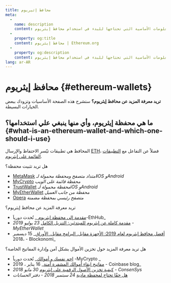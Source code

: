 ```yaml
---
title: محافظ إثيريوم
meta:
  - 
    name: description
    content: المعلومات الأساسية التي تحتاجها للبدء في استخدام محافظ إيثريوم.
  - 
    property: og:title
    content: محافظ إيثريوم | Ethereum.org
  - 
    property: og:description
    content: المعلومات الأساسية التي تحتاجها للبدء في استخدام محافظ إيثريوم.
lang: ar-AR
---
```


# محافظ إيثريوم {#ethereum-wallets}

<div class="featured">

**تريد معرفة المزيد عن محافظ إيثريوم؟** ستشرح هذه الصفحة الأساسيات وتزودك ببعض الخيارات البسيطة.

</div>

## ما هي محفظة إيثريوم، وأي منها ينبغي علي استخدامها؟ {#what-is-an-ethereum-wallet-and-which-one-should-i-use}

المحافظ هي تطبيقات تيّسر الاحتفاظ والإرسال [ETH](/eth/)، فضلاً عن التفاعل مع [التطبيقات القائمة على إيثريوم](/dapps/).

هل تريد تثبيت محفظة؟

- [MetaMask](https://metamask.io) _امتداد متصفح ومحفظة محمولة لـiOS وAndroid_
- [MyCrypto](https://mycrypto.com) _محفظة قائمة على الويب_
- [TrustWallet](https://trustwallet.com/) _محفظة محمولة لـiOS وAndroid_
- [MyEtherWallet](https://www.myetherwallet.com/) _محفظة من جانب العميل_
- [Opera](https://www.opera.com/crypto) _متصفح رئيسي بمحفظة مضمنة_

تريد معرفة المزيد عن محافظ إيثريوم؟

- [مقدمة إلى محفظة إيثريوم ](https://docs.ethhub.io/using-ethereum/wallets/intro-to-ethereum-wallets/)_ تُحدث دورياَ-EthHub_
- [مقدمة كاملة عن إيثريوم للمبتدئين: التنزيل الكامل](https://www.mewtopia.com/absolute-beginners-guide/) _23 يوليو 2019 - MyEtherWallet_
- [ أفضل محافظ إيثريوم لعام 2019: الأجهزة مقابل. البرامج مقابل. الأوراق](https://blockonomi.com/best-ethereum-wallets/)_ 15 ديسمبر ،2018 - Blockonomi_

هل تريد معرفة المزيد حول تخزين الأموال بشكل آمن وإدارة المفاتيح الخاصة؟

- [ احم نفسك و أموالك](https://support.mycrypto.com/staying-safe/protecting-yourself-and-your-funds)_ تُحدث دورياً -MyCrypto _
- [ مفاتيح إبقاء أموالك المشفرة آمنة](https://blog.coinbase.com/the-keys-to-keeping-your-crypto-safe-96d497cce6cf)_ 16 يناير ، 2019 - Coinbase blog_
- [كيفية تخزين الأصول الرقمية على إيثريوم](https://media.consensys.net/how-to-store-digital-assets-on-ethereum-a2bfdcf66bd0) _30 مايو 2018 - ConsenSys_
- [هل حقًا تحتاج لمحفظة مادية](https://medium.com/ledger-on-security-and-blockchain/ledger-101-part-1-do-you-really-need-a-hardware-wallet-7f5abbadd945) _24 سبتمبر 2018 - دفتر الحسابات_
